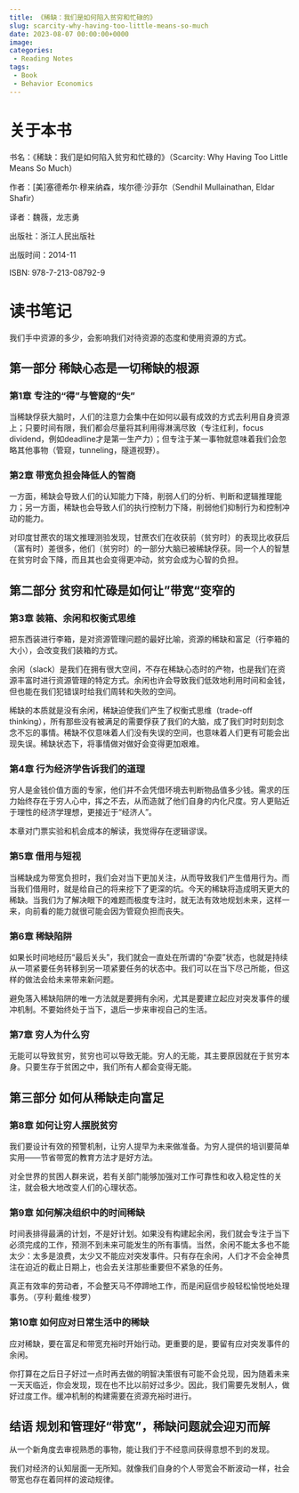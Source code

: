 ```yaml
---
title: 《稀缺：我们是如何陷入贫穷和忙碌的》
slug: scarcity-why-having-too-little-means-so-much
date: 2023-08-07 00:00:00+0000
image: 
categories:
 - Reading Notes
tags:
 - Book
 - Behavior Economics
---
```


# 关于本书

书名：《稀缺：我们是如何陷入贫穷和忙碌的》（Scarcity: Why Having Too Little Means So Much）

作者：[美]塞德希尔·穆来纳森，埃尔德·沙菲尔（Sendhil Mullainathan, Eldar Shafir）

译者：魏薇，龙志勇

出版社：浙江人民出版社

出版时间：2014-11

ISBN: 978-7-213-08792-9

# 读书笔记

我们手中资源的多少，会影响我们对待资源的态度和使用资源的方式。

## 第一部分 稀缺心态是一切稀缺的根源

### 第1章 专注的“得”与管窥的“失”

当稀缺俘获大脑时，人们的注意力会集中在如何以最有成效的方式去利用自身资源上；只要时间有限，我们都会尽量将其利用得淋漓尽致（专注红利，focus dividend，例如deadline才是第一生产力）；但专注于某一事物就意味着我们会忽略其他事物（管窥，tunneling，隧道视野）。

### 第2章 带宽负担会降低人的智商

一方面，稀缺会导致人们的认知能力下降，削弱人们的分析、判断和逻辑推理能力；另一方面，稀缺也会导致人们的执行控制力下降，削弱他们抑制行为和控制冲动的能力。

对印度甘蔗农的瑞文推理测验发现，甘蔗农们在收获前（贫穷时）的表现比收获后（富有时）差很多，他们（贫穷时）的一部分大脑已被稀缺俘获。同一个人的智慧在贫穷时会下降，而且其也会变得更冲动，贫穷会成为心智的负担。

## 第二部分 贫穷和忙碌是如何让”带宽“变窄的

### 第3章 装箱、余闲和权衡式思维

把东西装进行李箱，是对资源管理问题的最好比喻，资源的稀缺和富足（行李箱的大小），会改变我们装箱的方式。

余闲（slack）是我们在拥有很大空间，不存在稀缺心态时的产物，也是我们在资源丰富时进行资源管理的特定方式。余闲也许会导致我们低效地利用时间和金钱，但也能在我们犯错误时给我们周转和失败的空间。

稀缺的本质就是没有余闲，稀缺迫使我们产生了权衡式思维（trade-off thinking），所有那些没有被满足的需要俘获了我们的大脑，成了我们时时刻刻念念不忘的事情。稀缺不仅意味着人们没有失误的空间，也意味着人们更有可能会出现失误。稀缺状态下，将事情做对做好会变得更加艰难。

### 第4章 行为经济学告诉我们的道理

穷人是金钱价值方面的专家，他们并不会凭借环境去判断物品值多少钱。需求的压力始终存在于穷人心中，挥之不去，从而造就了他们自身的内化尺度。穷人更贴近于理性的经济学理想，更接近于“经济人”。

本章对门票实验和机会成本的解读，我觉得存在逻辑谬误。

### 第5章 借用与短视

当稀缺成为带宽负担时，我们会对当下更加关注，从而导致我们产生借用行为。而当我们借用时，就是给自己的将来挖下了更深的坑。今天的稀缺将造成明天更大的稀缺。当我们为了解决眼下的难题而极度专注时，就无法有效地规划未来，这样一来，向前看的能力就很可能会因为管窥负担而丧失。

### 第6章 稀缺陷阱

如果长时间地经历“最后关头”，我们就会一直处在所谓的“杂耍”状态，也就是持续从一项紧要任务转移到另一项紧要任务的状态中。我们可以在当下尽己所能，但这样的做法会给未来带来新问题。

避免落入稀缺陷阱的唯一方法就是要拥有余闲，尤其是要建立起应对突发事件的缓冲机制。不要始终处于当下，退后一步来审视自己的生活。

### 第7章 穷人为什么穷

无能可以导致贫穷，贫穷也可以导致无能。穷人的无能，其主要原因就在于贫穷本身。只要生存于贫困之中，我们所有人都会变得无能。

## 第三部分 如何从稀缺走向富足

### 第8章 如何让穷人摆脱贫穷

我们要设计有效的预警机制，让穷人提早为未来做准备。为穷人提供的培训要简单实用——节省带宽的教育方法才是好方法。

对全世界的贫困人群来说，若有关部门能够加强对工作可靠性和收入稳定性的关注，就会极大地改变人们的心理状态。

### 第9章 如何解决组织中的时间稀缺

时间表排得最满的计划，不是好计划。如果没有构建起余闲，我们就会专注于当下必须完成的工作，预测不到未来可能发生的所有事情。当然，余闲不能太多也不能太少：太多是浪费，太少又不能应对突发事件。只有存在余闲，人们才不会全神贯注在迫近的截止日期上，也会去关注那些重要但不紧急的任务。

真正有效率的劳动者，不会整天马不停蹄地工作，而是闲庭信步般轻松愉悦地处理事务。（亨利·戴维·梭罗）

### 第10章 如何应对日常生活中的稀缺

应对稀缺，要在富足和带宽充裕时开始行动。更重要的是，要留有应对突发事件的余闲。

你打算在之后日子好过一点时再去做的明智决策很有可能不会兑现，因为随着未来一天天临近，你会发现，现在也不比以前好过多少。因此，我们需要先发制人，做好过度工作。缓冲机制的构建需要在资源充裕时进行。

## 结语 规划和管理好“带宽”，稀缺问题就会迎刃而解

从一个新角度去审视熟悉的事物，能让我们于不经意间获得意想不到的发现。

我们对经济的认知层面一无所知。就像我们自身的个人带宽会不断波动一样，社会带宽也存在着同样的波动规律。
